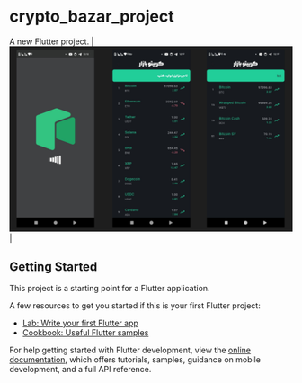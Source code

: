 # crypto_bazar_project

A new Flutter project.
| ![صفحه اصلی](https://github.com/javadHeidary/Crypto_bazar_project/blob/main/images/crpto-a.png) |  
## Getting Started

This project is a starting point for a Flutter application.

A few resources to get you started if this is your first Flutter project:

- [Lab: Write your first Flutter app](https://docs.flutter.dev/get-started/codelab)
- [Cookbook: Useful Flutter samples](https://docs.flutter.dev/cookbook)

For help getting started with Flutter development, view the
[online documentation](https://docs.flutter.dev/), which offers tutorials,
samples, guidance on mobile development, and a full API reference.

